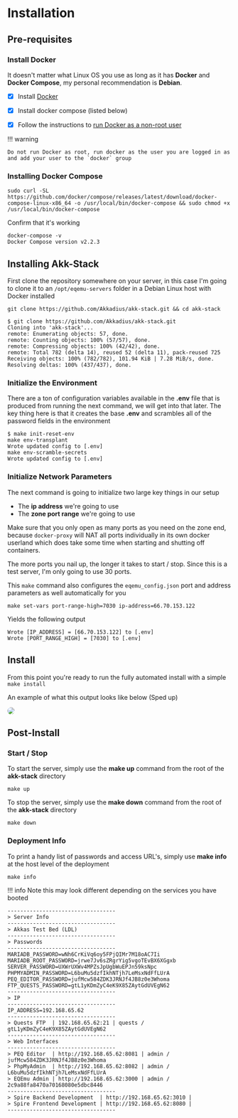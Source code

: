 # Installation

## Pre-requisites

### Install Docker

It doesn't matter what Linux OS you use as long as it has **Docker** and **Docker Compose**, my personal recommendation is **Debian**.

- [x] Install [Docker](https://docs.docker.com/engine/install/debian/)
- [x] Install docker compose (listed below)
- [x] Follow the instructions to [run Docker as a non-root user](https://docs.docker.com/engine/install/linux-postinstall/)


!!! warning

    Do not run Docker as root, run docker as the user you are logged in as and add your user to the `docker` group

### Installing Docker Compose

```
sudo curl -SL https://github.com/docker/compose/releases/latest/download/docker-compose-linux-x86_64 -o /usr/local/bin/docker-compose && sudo chmod +x /usr/local/bin/docker-compose
```

Confirm that it's working

```
docker-compose -v
Docker Compose version v2.2.3
```

## Installing Akk-Stack

First clone the repository somewhere on your server, in this case I'm going to clone it to an `/opt/eqemu-servers` folder in a Debian Linux host with Docker installed

```
git clone https://github.com/Akkadius/akk-stack.git && cd akk-stack
```

```
$ git clone https://github.com/Akkadius/akk-stack.git
Cloning into 'akk-stack'...
remote: Enumerating objects: 57, done.
remote: Counting objects: 100% (57/57), done.
remote: Compressing objects: 100% (42/42), done.
remote: Total 782 (delta 14), reused 52 (delta 11), pack-reused 725
Receiving objects: 100% (782/782), 101.94 KiB | 7.28 MiB/s, done.
Resolving deltas: 100% (437/437), done.
```

### Initialize the Environment

There are a ton of configuration variables available in the **.env** file that is produced from running the next command, we will get into that later. The key thing here is that it creates the base **.env** and scrambles all of the password fields in the environment

```shell
$ make init-reset-env
make env-transplant
Wrote updated config to [.env]
make env-scramble-secrets
Wrote updated config to [.env]
```

### Initialize Network Parameters

The next command is going to initialize two large key things in our setup 

* The **ip address** we're going to use
* The **zone port range** we're going to use

Make sure that you only open as many ports as you need on the zone end, because `docker-proxy` will NAT all ports individually in its own docker userland which does take some time when starting and shutting off containers. 

The more ports you nail up, the longer it takes to start / stop. Since this is a test server, I'm only going to use 30 ports. 

This `make` command also configures the `eqemu_config.json` port and address parameters as well automatically for you

```
make set-vars port-range-high=7030 ip-address=66.70.153.122
```

Yields the following output

```
Wrote [IP_ADDRESS] = [66.70.153.122] to [.env]
Wrote [PORT_RANGE_HIGH] = [7030] to [.env]
```



## Install

From this point you're ready to run the fully automated install with a simple `make install`

An example of what this output looks like below (Sped up)

<img src="https://user-images.githubusercontent.com/3319450/87240353-7289a200-c3de-11ea-8afe-1b0a5ad8400e.gif" style="border-radius: 10px">


## Post-Install

### Start / Stop

To start the server, simply use the **make up** command from the root of the **akk-stack** directory

```
make up
```

To stop the server, simply use the **make down** command from the root of the **akk-stack** directory

```
make down
```

### Deployment Info

To print a handy list of passwords and access URL's, simply use **make info** at the host level of the deployment

```
make info
```

!!! info
    Note this may look different depending on the services you have booted

```
----------------------------------
> Server Info
----------------------------------
> Akkas Test Bed (LDL)
----------------------------------
> Passwords
----------------------------------
MARIADB_PASSWORD=wNh6CrKiVq6oy5FPjQIMr7M18oAC7Ii
MARIADB_ROOT_PASSWORD=jrwe7Jv6sZRgrYig5vgoTEvBX6XGgxb
SERVER_PASSWORD=UXWrUXWv4MPZsJpUgbWuEPJn59ksNpc
PHPMYADMIN_PASSWORD=L6buMu5dzfIkhNTjh7LeMsxNdFfLUrA
PEQ_EDITOR_PASSWORD=jufMcw584ZDK3JRNJf4JB8z0e3Whoma
FTP_QUESTS_PASSWORD=gtL1yKDmZyC4eK9X85ZAytGdUVEgN62
----------------------------------
> IP
----------------------------------
IP_ADDRESS=192.168.65.62
----------------------------------
> Quests FTP  | 192.168.65.62:21 | quests / gtL1yKDmZyC4eK9X85ZAytGdUVEgN62
----------------------------------
> Web Interfaces
----------------------------------
> PEQ Editor  | http://192.168.65.62:8081 | admin / jufMcw584ZDK3JRNJf4JB8z0e3Whoma
> PhpMyAdmin  | http://192.168.65.62:8082 | admin / L6buMu5dzfIkhNTjh7LeMsxNdFfLUrA
> EQEmu Admin | http://192.168.65.62:3000 | admin / 2c9a88fa8470a70168080e5dbc8446
----------------------------------
> Spire Backend Development  | http://192.168.65.62:3010 | 
> Spire Frontend Development | http://192.168.65.62:8080 | 
----------------------------------
```
